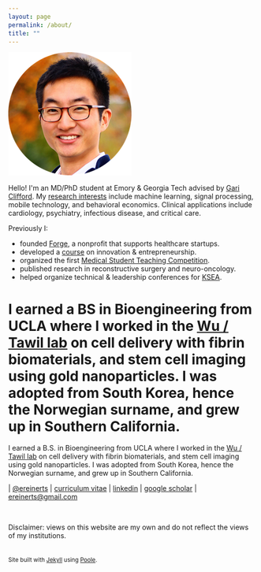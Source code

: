 ```yaml
---
layout: page
permalink: /about/
title: ""
---
```


<img src="/images/erik.png">

Hello! I'm an MD/PhD student at Emory & Georgia Tech advised by [Gari Clifford](http://gdclifford.info/gari). My [research interests](http://erikreinertsen.com/research) include machine learning, signal processing, mobile technology, and behavioral economics. Clinical applications include cardiology, psychiatry, infectious disease, and critical care.

Previously I:

+ founded [Forge](http://forgehealth.org), a nonprofit that supports healthcare startups.
+ developed a [course](http://erikreinertsen.com/iemed/) on innovation & entrepreneurship.
+ organized the first [Medical Student Teaching Competition](http://emorymstc.com/).
+ published research in reconstructive surgery and neuro-oncology.
+ helped organize technical & leadership conferences for [KSEA](http://ksea.org/).


I earned a BS in Bioengineering from UCLA where I worked in the [Wu / Tawil lab](http://wulab.seas.ucla.edu/) on cell delivery with fibrin biomaterials, and stem cell imaging using gold nanoparticles. I was adopted from South Korea, hence the Norwegian surname, and grew up in Southern California.
=======
I earned a B.S. in Bioengineering from UCLA where I worked in the [Wu / Tawil lab](http://wulab.seas.ucla.edu/) on cell delivery with fibrin biomaterials, and stem cell imaging using gold nanoparticles. I was adopted from South Korea, hence the Norwegian surname, and grew up in Southern California.

<i class="fa fa-twitter"></i> | [@ereinerts](http://www.twitter.com/ereinerts)
<i class="fa fa-file-text"></i> | [curriculum vitae](https://dl.dropboxusercontent.com/u/1102315/Erik%20Reinertsen%20CV.pdf)
<i class="fa fa-linkedin"></i> | [linkedin](http://www.linkedin.com/in/erikreinertsen/)
<i class="fa fa-graduation-cap"></i> | [google scholar](https://scholar.google.com/citations?user=iFS2ETsAAAAJ&hl=en&oi=ao)
<i class="fa fa-envelope"></i> | <a href="mailto:ereinerts@gmail.com">ereinerts@gmail.com</a>

<br>

Disclaimer: views on this website are my own and do not reflect the views of my institutions.

<footer class="footer">
<small><br>
Site built with <a href="http://jekyllrb.com/" target="_blank">Jekyll</a> using <a href="http://getpoole.com/" target="_blank">Poole</a>.
</small>
</footer>
